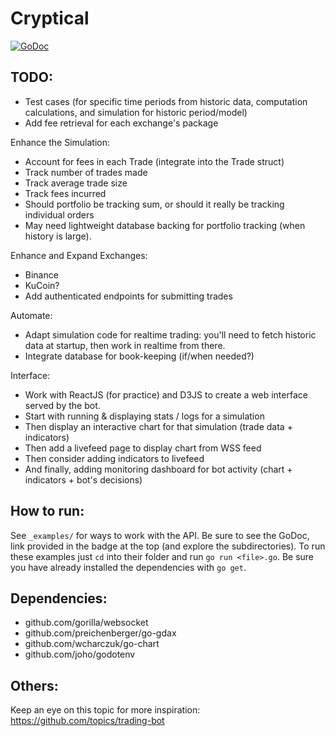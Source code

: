 # Cryptical
[![GoDoc](https://godoc.org/github.com/dfontana/Cryptical?status.svg)](https://godoc.org/github.com/dfontana/Cryptical)

## TODO:
- Test cases (for specific time periods from historic data, computation calculations, and simulation for historic period/model)
- Add fee retrieval for each exchange's package

Enhance the Simulation:
- Account for fees in each Trade (integrate into the Trade struct)
- Track number of trades made
- Track average trade size
- Track fees incurred
- Should portfolio be tracking sum, or should it really be tracking individual orders
- May need lightweight database backing for portfolio tracking (when history is large).
 
Enhance and Expand Exchanges:
- Binance
- KuCoin?
- Add authenticated endpoints for submitting trades

Automate:
- Adapt simulation code for realtime trading: you'll need to fetch historic data at startup, then work in realtime from there.
- Integrate database for book-keeping (if/when needed?)

Interface:
- Work with ReactJS (for practice) and D3JS to create a web interface served by the bot.
 - Start with running & displaying stats / logs for a simulation
 - Then display an interactive chart for that simulation (trade data + indicators)
 - Then add a livefeed page to display chart from WSS feed
 - Then consider adding indicators to livefeed
 - And finally, adding monitoring dashboard for bot activity (chart + indicators + bot's decisions)

## How to run:
See `_examples/` for ways to work with the API. Be sure to see the GoDoc, link provided in the badge at the top (and explore the subdirectories). To run these examples just `cd` into their folder and run `go run <file>.go`. Be sure you have already installed the dependencies with `go get`.

## Dependencies:
- github.com/gorilla/websocket
- github.com/preichenberger/go-gdax
- github.com/wcharczuk/go-chart
- github.com/joho/godotenv

## Others: 
Keep an eye on this topic for more inspiration: https://github.com/topics/trading-bot
